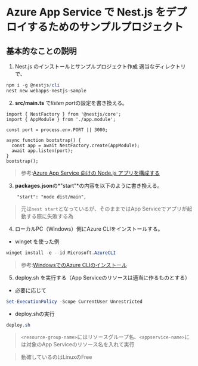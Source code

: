 # Azure App Service で Nest.js をデプロイするためのサンプルプロジェクト
## 基本的なことの説明
1. Nest.js のインストールとサンプルプロジェクト作成
適当なディレクトリで、
```powershell
npm i -g @nestjs/cli
nest new webapps-nestjs-sample
```
2. **src/main.ts** で*listen port*の設定を書き換える。
```
import { NestFactory } from '@nestjs/core';
import { AppModule } from './app.module';

const port = process.env.PORT || 3000; 

async function bootstrap() {
  const app = await NestFactory.create(AppModule);
  await app.listen(port);
}
bootstrap();
```
> 参考:[Azure App Service 向けの Node.js アプリを構成する](https://learn.microsoft.com/azure/app-service/configure-language-nodejs?pivots=platform-linux#get-port-number)

3. **packages.json**の*"start"*の内容を以下のように書き換える。
```
    "start": "node dist/main",
```
> 元は`nest start`となっているが、そのままではApp Serviceでアプリが起動する際に失敗する為

4. ローカルPC（Windows）側にAzure CLIをインストールする。
- winget を使った例
```powershell
winget install -e --id Microsoft.AzureCLI
```
> 参考:[WindowsでのAzure CLIのインストール](https://learn.microsoft.com/ja-jp/cli/azure/install-azure-cli-windows?tabs=winget)

5. deploy.sh を実行する（App Serviceのリソースは適当に作るものとする）
- 必要に応じて
```powershell
Set-ExecutionPolicy -Scope CurrentUser Unrestricted
```
- deploy.shの実行
```powershell -ResourceGroupName <resource-group-name> -Name <appservice-name>
deploy.sh
```
> `<resource-group-name>`にはリソースグループ名、`<appservice-name>`には対象のApp Serviceのリソース名を入れて実行

> 動確しているのはLinuxのFree
